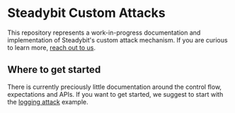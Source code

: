 # Steadybit Custom Attacks

This repository represents a work-in-progress documentation and implementation
of Steadybit's custom attack mechanism. If you are curious to learn more,
[reach out to us](https://www.steadybit.com/contact).

## Where to get started

There is currently preciously little documentation around the control flow,
expectations and APIs. If you want to get started, we suggest to start
with the [logging attack](https://github.com/steadybit/custom-attacks/tree/main/examples/nodejs-logging-attack) example.